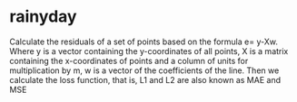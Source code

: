 # rainyday
Calculate the residuals of a set of points based on the formula e= y-Xw. Where y is a vector containing the y-coordinates of all points, X is a matrix containing the x-coordinates of points and a column of units for multiplication by m, w is a vector of the coefficients of the line.
Then we calculate the loss function, that is, L1 and L2 are also known as MAE and MSE 

